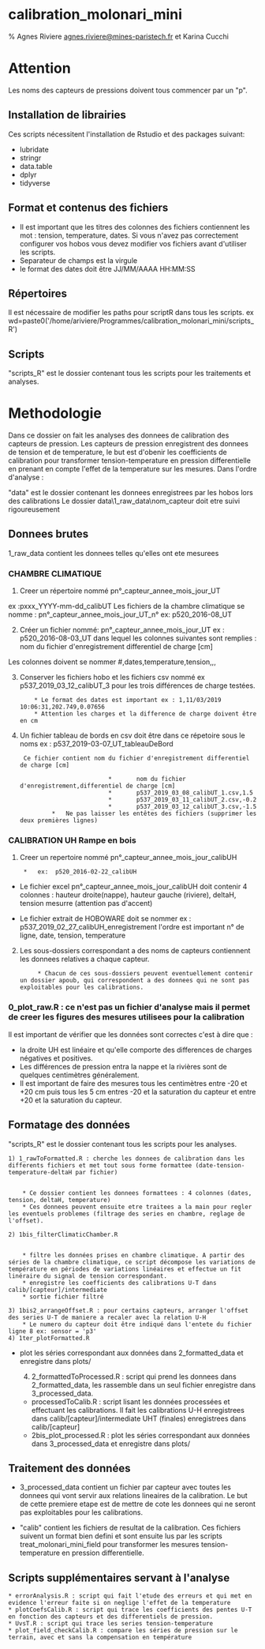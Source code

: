  calibration_molonari_mini
 ==
% Agnes Riviere agnes.riviere@mines-paristech.fr et Karina Cucchi
# Attention
Les noms des capteurs de pressions doivent tous commencer par un "p".
## Installation de librairies
Ces scripts nécessitent l'installation de Rstudio et des packages suivant:
* lubridate
* stringr
* data.table
* dplyr
* tidyverse

## Format et contenus des fichiers
* Il est important que les titres des colonnes des fichiers contiennent les mot : tension, temperature, dates. Si vous n'avez pas correctement configurer vos hobos vous devez modifier vos fichiers avant d'utiliser les scripts.
* Separateur de champs est la virgule
* le format des dates doit être JJ/MM/AAAA HH:MM:SS

## Répertoires
Il est nécessaire de modifier les paths pour scriptR dans tous les scripts. ex wd=paste0('/home/ariviere/Programmes/calibration_molonari_mini/scripts_R')


## Scripts
"scripts_R" est le dossier contenant tous les scripts pour les traitements et analyses.	


# Methodologie

Dans ce dossier on fait les analyses des donnees de calibration des capteurs de pression. Les capteurs de pression enregistrent des donnees de tension et de temperature, le but est d'obenir les coefficients de calibration pour transformer tension-temperature en pression differentielle en prenant en compte l'effet de la temperature sur les mesures.
Dans l'ordre d'analyse :

"data" est le dossier contenant les donnees enregistrees par les hobos lors des calibrations
Le dossier data\1_raw_data\nom_capteur doit etre suivi rigoureusement

## Donnees brutes
1_raw_data contient les donnees telles qu'elles ont ete mesurees

### CHAMBRE CLIMATIQUE
1) Creer un répertoire nommé pn°_capteur_annee_mois_jour_UT 

ex :pxxx_YYYY-mm-dd_calibUT
Les fichiers de la chambre climatique se nomme : pn°_capteur_annee_mois_jour_UT_n° ex: p520_2016-08_UT


2) Créer un fichier nommé: pn°_capteur_annee_mois_jour_UT 
			ex :  p520_2016-08-03_UT dans lequel les colonnes suivantes sont remplies : nom du fichier d'enregistrement	differentiel de charge [cm]


Les colonnes doivent se nommer #,dates,temperature,tension,,,

3) Conserver les fichiers hobo et les fichiers csv nommé ex p537_2019_03_12_calibUT_3 pour les trois différences de charge testées.


           * Le format des dates est important ex : 1,11/03/2019 10:06:31,202.749,0.07656
           * Attention les charges et la difference de charge doivent être en cm


4) Un fichier tableau de bords en csv doit être dans ce répetoire sous le noms ex : p537_2019-03-07_UT_tableauDeBord
			
        Ce fichier contient nom du fichier d'enregistrement	differentiel de charge [cm]

								*		nom du fichier d'enregistrement,differentiel de charge [cm]
								*		p537_2019_03_08_calibUT_1.csv,1.5
								*		p537_2019_03_11_calibUT_2.csv,-0.2
								*		p537_2019_03_12_calibUT_3.csv,-1.5
				*	Ne pas laisser les entêtes des fichiers (supprimer les deux premières lignes)

### CALIBRATION UH Rampe en bois
1) Creer un repertoire nommé pn°_capteur_annee_mois_jour_calibUH 


		* 	ex:  p520_2016-02-22_calibUH


* Le fichier 	excel pn°_capteur_annee_mois_jour_calibUH doit contenir 4 colonnes : hauteur droite(nappe), hauteur gauche (riviere), deltaH, tension mesurre (attention pas d'accent)


* Le fichier extrait de HOBOWARE doit se nommer ex : p537_2019_02_27_calibUH_enregistrement l'ordre est important n° de ligne, date, tension, temperature		
			
			
2) Les sous-dossiers correspondant a des noms de capteurs contiennent les donnees relatives a chaque capteur.


			* Chacun de ces sous-dossiers peuvent eventuellement contenir un dossier apoub, qui correspondent a des donnees qui ne sont pas exploitables pour les calibrations.
			

###  0_plot_raw.R : ce n'est pas un fichier d'analyse mais il permet de creer les figures des mesures utilisees pour la calibration	

Il est important de vérifier que les données sont correctes c'est à dire que :
* la droite UH est linéaire et qu'elle comporte des differences de charges négatives et positives. 
* Les différences de pression entra la  nappe et la rivières sont de quelques centimètres généralement. 
* Il est important de faire des mesures tous les centimètres entre -20 et +20 cm puis tous les 5 cm entres -20 et la saturation du capteur et entre +20 et la saturation du capteur.



## Formatage des données
"scripts_R" est le dossier contenant tous les scripts pour les analyses.	

	1) 1_rawToFormatted.R : cherche les donnees de calibration dans les differents fichiers et met tout sous forme formattee (date-tension-temperature-deltaH par fichier)


		* Ce dossier contient les donnees formattees : 4 colonnes (dates, tension, deltaH, temperature)
		* Ces donnees peuvent ensuite etre traitees a la main pour regler les eventuels problemes (filtrage des series en chambre, reglage de l'offset).

	2) 1bis_filterClimaticChamber.R 


		* filtre les données prises en chambre climatique. A partir des séries de la chambre climatique, ce script décompose les variations de température en périodes de variations linéaires et effectue un fit linéraire du signal de tension correspondant.
		* enregistre les coefficients des calibrations U-T dans calib/[capteur]/intermediate
        * sortie fichier filtré
	
	3) 1bis2_arrangeOffset.R : pour certains capteurs, arranger l'offset des series U-T de maniere a recaler avec la relation U-H
        * Le numero du capteur doit être indiqué dans l'entete du fichier ligne 8 ex: sensor = 'p3'
	4) 1ter_plotFormatted.R 
 * plot les séries correspondant aux données dans 2_formatted_data et enregistre dans plots/
	
	
	4) 2_formattedToProcessed.R : script qui prend les donnees dans 2_formatted_data, les rassemble dans un seul fichier enregistre dans 3_processed_data.
	* processedToCalib.R : script lisant les données processées et effectuant les calibrations. Il fait les calibrations 
			U-H enregistrees dans calib/[capteur]/intermediate
			UHT (finales) enregistrees dans calib/[capteur]
	* 2bis_plot_processed.R : plot les séries correspondant aux données dans 3_processed_data et enregistre dans plots/
	

## Traitement des données
* 3_processed_data contient un fichier par capteur avec toutes les donnees qui vont servir aux relations lineaires de la calibration.
	Le but de cette premiere etape est de mettre de cote les donnees qui ne seront pas exploitables pour les calibrations.

	

* "calib" contient les fichiers de resultat de la calibration. Ces fichiers suivent un format bien defini et sont ensuite lus par les scripts treat_molonari_mini_field pour transformer les mesures tension-temperature en pression differentielle.







##  Scripts supplémentaires servant à l'analyse

	* errorAnalysis.R : script qui fait l'etude des erreurs et qui met en evidence l'erreur faite si on neglige l'effet de la temperature
	* plotCoefsCalib.R : script qui trace les coefficients des pentes U-T en fonction des capteurs et des differentiels de pression.	
	* UvsT.R : script qui trace les series tension-temperature
	* plot_field_checkCalib.R : compare les séries de pression sur le terrain, avec et sans la compensation en température
	
